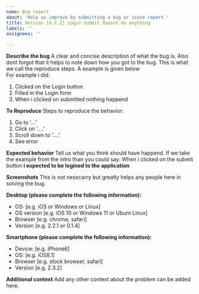 ```yaml
---
name: Bug report
about: 'Help us improve by submitting a bug or issue report '
title: Version [X.Y.Z] Login submit doesnt do anything
labels: ''
assignees: ''

---
```


**Describe the bug**
A clear and concise description of what the bug is.  Also dont forgot that it helps to note down how you got to the bug. This is what we call the reproduce steps. A example is given below    
For example i did:  
1. Clicked on the Login button  
2. Filled in the Login form  
3. When i clicked on submitted nothing happend  

**To Reproduce**
Steps to reproduce the behavior:
1. Go to '...'
2. Click on '....'
3. Scroll down to '....'
4. See error

**Expected behavior**
Tell us what you think should have happend. If we take the example from the intro than you could say:  When i clicked on the submit button **i expected to be logined to the application**

**Screenshots**
This is not nesscarry but greatly helps any people here in solving the bug. 

**Desktop (please complete the following information):**
 - OS: [e.g. iOS or Windows or Linux]  
 - OS version [e.g. iOS 10 or Windows 11 or Ubunt Linux]
 - Browser [e.g. chrome, safari]
 - Version [e.g. 2.2.1 or 0.1.4]

**Smartphone (please complete the following information):**
 - Device: [e.g. iPhone6]
 - OS: [e.g. iOS8.1]
 - Browser [e.g. stock browser, safari]
 - Version [e.g. 2.3.2]

**Additional context**
Add any other context about the problem can be added here.
